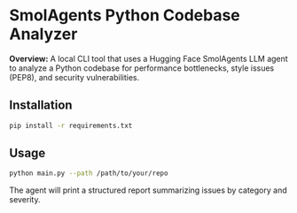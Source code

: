 # SmolAgents Python Codebase Analyzer

**Overview:**
A local CLI tool that uses a Hugging Face SmolAgents LLM agent to analyze a Python codebase for performance bottlenecks, style issues (PEP8), and security vulnerabilities.

## Installation
```bash
pip install -r requirements.txt
```

## Usage
```bash
python main.py --path /path/to/your/repo
```

The agent will print a structured report summarizing issues by category and severity.